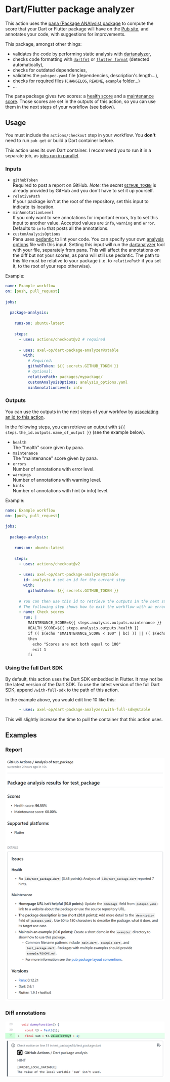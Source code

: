 # Dart/Flutter package analyzer

This action uses the [pana (Package ANAlysis) package](https://pub.dev/packages/pana) to compute the score that your Dart or Flutter package will have on the [Pub site](https://pub.dev/help), and annotates your code, with suggestions for improvements.

This package, amongst other things:

* validates the code by performing static analysis with [dartanalyzer](https://dart.dev/tools/dartanalyzer),
* checks code formatting with [`dartfmt`](https://dart.dev/tools/dartfmt) or [`flutter format`](https://flutter.dev/docs/development/tools/formatting#automatically-formatting-code-with-the-flutter-command) (detected automatically),
* checks for outdated dependencies,
* validates the `pubspec.yaml` file (dependencies, description's length...),
* checks for required files (`CHANGELOG`, `README`, `example` folder...)
* ...

The pana package gives two scores: a [health score](https://pub.dev/help#health) and a [maintenance score](https://pub.dev/help#maintenance). Those scores are set in the outputs of this action, so you can use them in the next steps of your workflow (see below).

## Usage

You must include the `actions/checkout` step in your workflow. You **don't** need to run `pub get` or build a Dart container before.

This action uses its own Dart container. I recommend you to run it in a separate job, as [jobs run in parallel](https://help.github.com/en/actions/reference/workflow-syntax-for-github-actions#jobs).

### Inputs

* `githubToken`  
Required to post a report on GitHub. *Note:* the secret [`GITHUB_TOKEN`](https://help.github.com/en/actions/automating-your-workflow-with-github-actions/authenticating-with-the-github_token) is already provided by GitHub and you don't have to set it up yourself.
* `relativePath`  
If your package isn't at the root of the repository, set this input to indicate its location.
* `minAnnotationLevel`  
If you only want to see annotations for important errors, try to set this input to another value. Accepted values are `info`, `warning` and `error`. Defaults to `info` that posts all the annotations.
* `customAnalysisOptions`  
Pana uses [pedantic](https://pub.dev/packages/pedantic) to lint your code. You can specify your own [analysis options](https://dart.dev/guides/language/analysis-options) file with this input. Setting this input will run the [dartanalyzer](https://dart.dev/tools/dartanalyzer) tool with your file, separately from pana. This will affect the annotations on the diff but not your scores, as pana will still use pedantic. The path to this file must be relative to your package (i.e. to `relativePath` if you set it, to the root of your repo otherwise).

Example:

```yml
name: Example workflow
on: [push, pull_request]

jobs:

  package-analysis:

    runs-on: ubuntu-latest

    steps:
      - uses: actions/checkout@v2 # required

      - uses: axel-op/dart-package-analyzer@stable
        with:
          # Required:
          githubToken: ${{ secrets.GITHUB_TOKEN }}
          # Optional:
          relativePath: packages/mypackage/
          customAnalysisOptions: analysis_options.yaml
          minAnnotationLevel: info
```

### Outputs

You can use the outputs in the next steps of your workfow by [associating an id to this action](https://help.github.com/en/actions/automating-your-workflow-with-github-actions/workflow-syntax-for-github-actions#jobsjob_idsteps).

In the following steps, you can retrieve an output with `${{ steps.the_id.outputs.name_of_output }}` (see the example below).

* `health`  
The "health" score given by pana.
* `maintenance`  
The "maintenance" score given by pana.
* `errors`  
Number of annotations with error level.
* `warnings`  
Number of annotations with warning level.
* `hints`  
Number of annotations with hint (= info) level.

Example:

```yml
name: Example workflow
on: [push, pull_request]

jobs:

  package-analysis:

    runs-on: ubuntu-latest

    steps:
      - uses: actions/checkout@v2

      - uses: axel-op/dart-package-analyzer@stable
        id: analysis # set an id for the current step
        with:
          githubToken: ${{ secrets.GITHUB_TOKEN }}

      # You can then use this id to retrieve the outputs in the next steps.
      # The following step shows how to exit the workflow with an error if a score is below 100:
      - name: Check scores
        run: |
          MAINTENANCE_SCORE=${{ steps.analysis.outputs.maintenance }}
          HEALTH_SCORE=${{ steps.analysis.outputs.health }}
          if (( $(echo "$MAINTENANCE_SCORE < 100" | bc) )) || (( $(echo "$HEALTH_SCORE < 100" | bc) ))
          then
            echo "Scores are not both equal to 100"
            exit 1
          fi
```

### Using the full Dart SDK

By default, this action uses the Dart SDK embedded in Flutter. It may not be the latest version of the Dart SDK. To use the latest version of the full Dart SDK, append `/with-full-sdk` to the path of this action.

In the example above, you would edit line 10 like this:

```yml
      - uses: axel-op/dart-package-analyzer/with-full-sdk@stable
```

This will slightly increase the time to pull the container that this action uses.

## Examples

### Report

![](example_report.png)

### Diff annotations

![](example_annotation.png)
